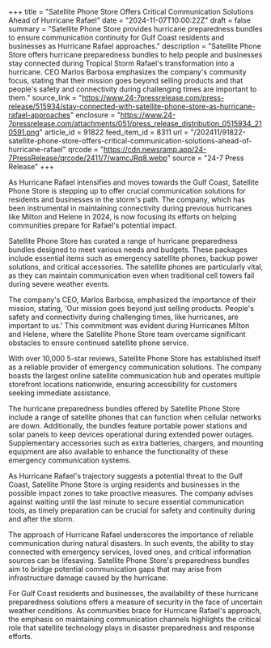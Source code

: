 +++
title = "Satellite Phone Store Offers Critical Communication Solutions Ahead of Hurricane Rafael"
date = "2024-11-07T10:00:22Z"
draft = false
summary = "Satellite Phone Store provides hurricane preparedness bundles to ensure communication continuity for Gulf Coast residents and businesses as Hurricane Rafael approaches."
description = "Satellite Phone Store offers hurricane preparedness bundles to help people and businesses stay connected during Tropical Storm Rafael's transformation into a hurricane. CEO Marlos Barbosa emphasizes the company's community focus, stating that their mission goes beyond selling products and that people's safety and connectivity during challenging times are important to them."
source_link = "https://www.24-7pressrelease.com/press-release/515934/stay-connected-with-satellite-phone-store-as-hurricane-rafael-approaches"
enclosure = "https://www.24-7pressrelease.com/attachments/051/press_release_distribution_0515934_210591.png"
article_id = 91822
feed_item_id = 8311
url = "/202411/91822-satellite-phone-store-offers-critical-communication-solutions-ahead-of-hurricane-rafael"
qrcode = "https://cdn.newsramp.app/24-7PressRelease/qrcode/2411/7/wamcJRq8.webp"
source = "24-7 Press Release"
+++

<p>As Hurricane Rafael intensifies and moves towards the Gulf Coast, Satellite Phone Store is stepping up to offer crucial communication solutions for residents and businesses in the storm's path. The company, which has been instrumental in maintaining connectivity during previous hurricanes like Milton and Helene in 2024, is now focusing its efforts on helping communities prepare for Rafael's potential impact.</p><p>Satellite Phone Store has curated a range of hurricane preparedness bundles designed to meet various needs and budgets. These packages include essential items such as emergency satellite phones, backup power solutions, and critical accessories. The satellite phones are particularly vital, as they can maintain communication even when traditional cell towers fail during severe weather events.</p><p>The company's CEO, Marlos Barbosa, emphasized the importance of their mission, stating, 'Our mission goes beyond just selling products. People's safety and connectivity during challenging times, like hurricanes, are important to us.' This commitment was evident during Hurricanes Milton and Helene, where the Satellite Phone Store team overcame significant obstacles to ensure continued satellite phone service.</p><p>With over 10,000 5-star reviews, Satellite Phone Store has established itself as a reliable provider of emergency communication solutions. The company boasts the largest online satellite communication hub and operates multiple storefront locations nationwide, ensuring accessibility for customers seeking immediate assistance.</p><p>The hurricane preparedness bundles offered by Satellite Phone Store include a range of satellite phones that can function when cellular networks are down. Additionally, the bundles feature portable power stations and solar panels to keep devices operational during extended power outages. Supplementary accessories such as extra batteries, chargers, and mounting equipment are also available to enhance the functionality of these emergency communication systems.</p><p>As Hurricane Rafael's trajectory suggests a potential threat to the Gulf Coast, Satellite Phone Store is urging residents and businesses in the possible impact zones to take proactive measures. The company advises against waiting until the last minute to secure essential communication tools, as timely preparation can be crucial for safety and continuity during and after the storm.</p><p>The approach of Hurricane Rafael underscores the importance of reliable communication during natural disasters. In such events, the ability to stay connected with emergency services, loved ones, and critical information sources can be lifesaving. Satellite Phone Store's preparedness bundles aim to bridge potential communication gaps that may arise from infrastructure damage caused by the hurricane.</p><p>For Gulf Coast residents and businesses, the availability of these hurricane preparedness solutions offers a measure of security in the face of uncertain weather conditions. As communities brace for Hurricane Rafael's approach, the emphasis on maintaining communication channels highlights the critical role that satellite technology plays in disaster preparedness and response efforts.</p>
